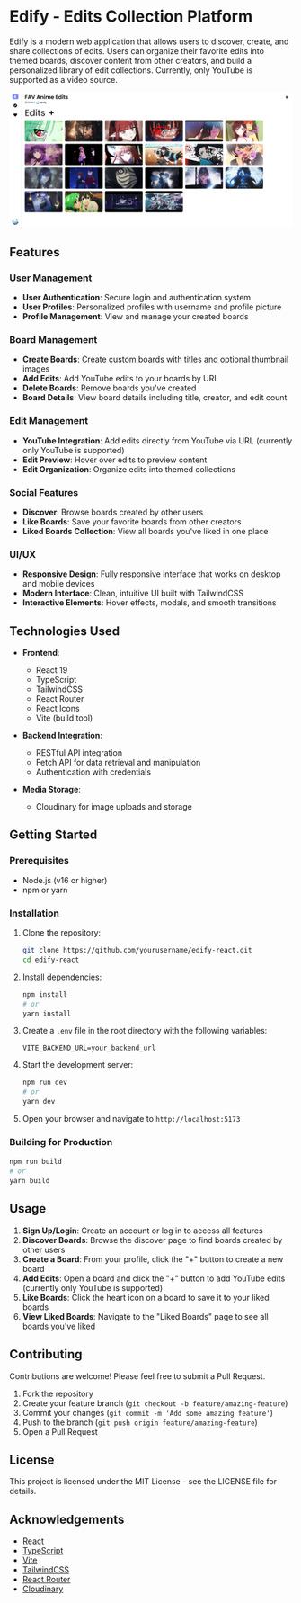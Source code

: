 # Edify - Edits Collection Platform

Edify is a modern web application that allows users to discover, create, and share collections of edits. Users can organize their favorite edits into themed boards, discover content from other creators, and build a personalized library of edit collections. Currently, only YouTube is supported as a video source.

![Example Board](src/assets/board.png)

## Features

### User Management
- **User Authentication**: Secure login and authentication system
- **User Profiles**: Personalized profiles with username and profile picture
- **Profile Management**: View and manage your created boards

### Board Management
- **Create Boards**: Create custom boards with titles and optional thumbnail images
- **Add Edits**: Add YouTube edits to your boards by URL
- **Delete Boards**: Remove boards you've created
- **Board Details**: View board details including title, creator, and edit count

### Edit Management
- **YouTube Integration**: Add edits directly from YouTube via URL (currently only YouTube is supported)
- **Edit Preview**: Hover over edits to preview content
- **Edit Organization**: Organize edits into themed collections

### Social Features
- **Discover**: Browse boards created by other users
- **Like Boards**: Save your favorite boards from other creators
- **Liked Boards Collection**: View all boards you've liked in one place

### UI/UX
- **Responsive Design**: Fully responsive interface that works on desktop and mobile devices
- **Modern Interface**: Clean, intuitive UI built with TailwindCSS
- **Interactive Elements**: Hover effects, modals, and smooth transitions

## Technologies Used

- **Frontend**:
  - React 19
  - TypeScript
  - TailwindCSS
  - React Router
  - React Icons
  - Vite (build tool)

- **Backend Integration**:
  - RESTful API integration
  - Fetch API for data retrieval and manipulation
  - Authentication with credentials

- **Media Storage**:
  - Cloudinary for image uploads and storage

## Getting Started

### Prerequisites
- Node.js (v16 or higher)
- npm or yarn

### Installation

1. Clone the repository:
   ```bash
   git clone https://github.com/yourusername/edify-react.git
   cd edify-react
   ```

2. Install dependencies:
   ```bash
   npm install
   # or
   yarn install
   ```

3. Create a `.env` file in the root directory with the following variables:
   ```
   VITE_BACKEND_URL=your_backend_url
   ```

4. Start the development server:
   ```bash
   npm run dev
   # or
   yarn dev
   ```

5. Open your browser and navigate to `http://localhost:5173`

### Building for Production

```bash
npm run build
# or
yarn build
```

## Usage

1. **Sign Up/Login**: Create an account or log in to access all features
2. **Discover Boards**: Browse the discover page to find boards created by other users
3. **Create a Board**: From your profile, click the "+" button to create a new board
4. **Add Edits**: Open a board and click the "+" button to add YouTube edits (currently only YouTube is supported)
5. **Like Boards**: Click the heart icon on a board to save it to your liked boards
6. **View Liked Boards**: Navigate to the "Liked Boards" page to see all boards you've liked

## Contributing

Contributions are welcome! Please feel free to submit a Pull Request.

1. Fork the repository
2. Create your feature branch (`git checkout -b feature/amazing-feature`)
3. Commit your changes (`git commit -m 'Add some amazing feature'`)
4. Push to the branch (`git push origin feature/amazing-feature`)
5. Open a Pull Request

## License

This project is licensed under the MIT License - see the LICENSE file for details.

## Acknowledgements

- [React](https://reactjs.org/)
- [TypeScript](https://www.typescriptlang.org/)
- [Vite](https://vitejs.dev/)
- [TailwindCSS](https://tailwindcss.com/)
- [React Router](https://reactrouter.com/)
- [Cloudinary](https://cloudinary.com/)
